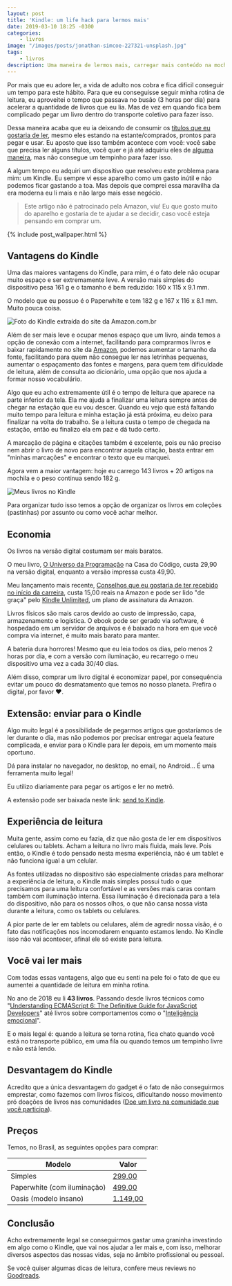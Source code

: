```yaml
---
layout: post
title: 'Kindle: um life hack para lermos mais'
date: 2019-03-10 18:25 -0300
categories:
    - livros
image: "/images/posts/jonathan-simcoe-227321-unsplash.jpg"
tags:
    - livros
description: Uma maneira de lermos mais, carregar mais conteúdo na mochila, aproveitar o tempo no busão e ainda economizar energia, dinheiro e recursos naturais do nosso planeta
---
```

Por mais que eu adore ler, a vida de adulto nos cobra e fica difícil conseguir um tempo para este hábito. Para que eu conseguisse seguir minha rotina de leitura, eu aproveitei o tempo que passava no busão (3 horas por dia) para acelerar a quantidade de livros que eu lia. Mas de vez em quando fica bem complicado pegar um livro dentro do transporte coletivo para fazer isso.

Dessa maneira acaba que eu ia deixando de consumir os [títulos que eu gostaria de ler](/posts/Livros-que-todo-desenvolvedor-de-software-deveria-ler/), mesmo eles estando na estante/comprados, prontos para pegar e usar. Eu aposto que isso também acontece com você: você sabe que precisa ler alguns títulos, você quer e já até adquiriu eles de [alguma maneira](/posts/A-pirataria-me-trouxe-ate-aqui/), mas não consegue um tempinho para fazer isso.

A algum tempo eu adquiri um dispositivo que resolveu este problema para mim: um Kindle. Eu sempre vi esse aparelho como um gasto inútil e não podemos ficar gastando a toa. Mas depois que comprei essa maravilha da era moderna eu li mais e não largo mais esse negócio.

> Este artigo não é patrocinado pela Amazon, viu! Eu que gosto muito do aparelho e gostaria de te ajudar a se decidir, caso você esteja pensando em comprar um.

{% include post_wallpaper.html %}

## Vantagens do Kindle

Uma das maiores vantagens do Kindle, para mim, é o fato dele não ocupar muito espaço e ser extremamente leve. A versão mais simples do dispositivo pesa 161 g e o tamanho é bem reduzido: 160 x 115 x 9.1 mm.

O modelo que eu possuo é o Paperwhite e tem 182 g e 167 x 116 x 8.1 mm. Muito pouca coisa.

![Foto do Kindle extraída do site da Amazon.com.br]({{site.post_images}}kindle.jpg)

Além de ser mais leve e ocupar menos espaço que um livro, ainda temos a opção de conexão com a internet, facilitando para comprarmos livros e baixar rapidamente no site da [Amazon](http://amazon.com.br), podemos aumentar o tamanho da fonte, facilitando para quem não consegue ler nas letrinhas pequenas, aumentar o espaçamento das fontes e margens, para quem tem dificuldade de leitura, além de consulta ao dicionário, uma opção que nos ajuda a formar nosso vocabulário.

Algo que eu acho extremamente útil é o tempo de leitura que aparece na parte inferior da tela. Ela me ajuda a finalizar uma leitura sempre antes de chegar na estação que eu vou descer. Quando eu vejo que está faltando muito tempo para leitura e minha estação já está próxima, eu deixo para finalizar na volta do trabalho. Se a leitura custa o tempo de chegada na estação, então eu finalizo ela em paz e dá tudo certo.

A marcação de página e citações também é excelente, pois eu não preciso nem abrir o livro de novo para encontrar aquela citação, basta entrar em "minhas marcações" e encontrar o texto que eu marquei.

Agora vem a maior vantagem: hoje eu carrego 143 livros + 20 artigos na mochila e o peso continua sendo 182 g.

![Meus livros no Kindle]({{site.post_images}}livros-no-meu-kindle.jpg)

Para organizar tudo isso temos a opção de organizar os livros em coleções (pastinhas) por assunto ou como você achar melhor.

## Economia

Os livros na versão digital costumam ser mais baratos. 

O meu livro, [O Universo da Programação](https://www.casadocodigo.com.br/products/livro-universo-programacao) na Casa do Código, custa 29,90 na versão digital, enquanto a versão impressa custa 49,90.

Meu lançamento mais recente, [Conselhos que eu gostaria de ter recebido no início da carreira](https://amzn.to/2TxilJl), custa 15,00 reais na Amazon e pode ser lido "de graça" pelo [Kindle Unlimited](https://amzn.to/2SYc5oW), um plano de assinatura da Amazon.

Livros físicos são mais caros devido ao custo de impressão, capa, armazenamento e logística. O ebook pode ser gerado via software, é hospedado em um servidor de arquivos e é baixado na hora em que você compra via internet, é muito mais barato para manter.

A bateria dura horrores! Mesmo que eu leia todos os dias, pelo menos 2 horas por dia, e com a versão com iluminação, eu recarrego o meu dispositivo uma vez a cada 30/40 dias.

Além disso, comprar um livro digital é economizar papel, por consequência evitar um pouco do desmatamento que temos no nosso planeta. Prefira o digital, por favor :heart:.

## Extensão: enviar para o Kindle

Algo muito legal é a possibilidade de pegarmos artigos que gostaríamos de ler durante o dia, mas não podemos por precisar entregar aquela feature complicada, e enviar para o Kindle para ler depois, em um momento mais oportuno.

Dá para instalar no navegador, no desktop, no email, no Android… É uma ferramenta muito legal!

Eu utilizo diariamente para pegar os artigos e ler no metrô.

A extensão pode ser baixada neste link: [send to Kindle](https://www.amazon.com/gp/sendtokindle).

## Experiência de leitura

Muita gente, assim como eu fazia, diz que não gosta de ler em dispositivos celulares ou tablets. Acham a leitura no livro mais fluida, mais leve. Pois então, o Kindle é todo pensado nesta mesma experiência, não é um tablet e não funciona igual a um celular.

As fontes utilizadas no dispositivo são especialmente criadas para melhorar a experiência de leitura, o Kindle mais simples possui tudo o que precisamos para uma leitura confortável e as versões mais caras contam também com iluminação interna. Essa iluminação é direcionada para a tela do dispositivo, não para os nossos olhos, o que não cansa nossa vista durante a leitura, como os tablets ou celulares.

A pior parte de ler em tablets ou celulares, além de agredir nossa visão, é o fato das notificações nos incomodarem enquanto estamos lendo. No Kindle isso não vai acontecer, afinal ele só existe para leitura.

## Você vai ler mais

Com todas essas vantagens, algo que eu senti na pele foi o fato de que eu aumentei a quantidade de leitura em minha rotina.

No ano de 2018 eu li **43 livros**. Passando desde livros técnicos como "[Understanding ECMAScript 6: The Definitive Guide for JavaScript Developers](https://amzn.to/2NVjcxn)" até livros sobre comportamentos como o "[Inteligência emocional](https://amzn.to/2NUFyiG)".

E o mais legal é: quando a leitura se torna rotina, fica chato quando você está no transporte público, em uma fila ou quando temos um tempinho livre e não está lendo.

## Desvantagem do Kindle

Acredito que a única desvantagem do gadget é o fato de não conseguirmos emprestar, como fazemos com livros físicos, dificultando nosso movimento pró doações de livros nas comunidades ([Doe um livro na comunidade que você participa](/posts/doe-livros-na-comunidade-que-você-participa/)).

## Preços

Temos, no Brasil, as seguintes opções para comprar: 

| Modelo   |      Valor     |
| --- | --- |
| Simples | [299,00](https://amzn.to/2Uu5tQR) | 
| Paperwhite (com iluminação) |  [499,00](https://amzn.to/2XP2Cnx)  |
| Oasis (modelo insano) | [1.149,00](https://amzn.to/2UCaiHy) |

## Conclusão

Acho extremamente legal se conseguirmos gastar uma graninha investindo em algo como o Kindle, que vai nos ajudar a ler mais e, com isso, melhorar diversos aspectos das nossas vidas, seja no âmbito profissional ou pessoal.

Se você quiser algumas dicas de leitura, confere meus reviews no [Goodreads](https://www.goodreads.com/review/list/63540196?sort=rating&view=reviews).
